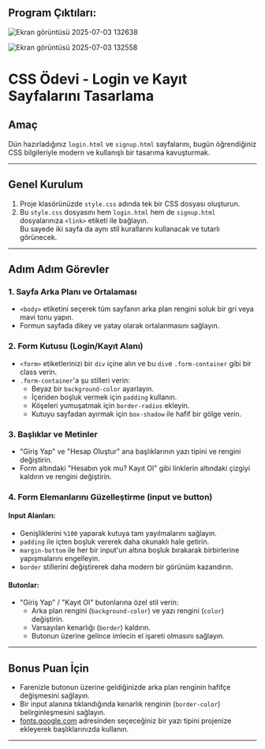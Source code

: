 ## Program Çıktıları:
![Ekran görüntüsü 2025-07-03 132638](https://github.com/user-attachments/assets/b4196f34-b993-4e8c-a131-dede219c6326)

![Ekran görüntüsü 2025-07-03 132558](https://github.com/user-attachments/assets/3f65e1fb-37b0-4422-a579-80ca9c9f52f6)



# CSS Ödevi - Login ve Kayıt Sayfalarını Tasarlama

## Amaç

Dün hazırladığınız `login.html` ve `signup.html` sayfalarını, bugün öğrendiğiniz CSS bilgileriyle modern ve kullanışlı bir tasarıma kavuşturmak.

---

## Genel Kurulum

1. Proje klasörünüzde `style.css` adında tek bir CSS dosyası oluşturun.
2. Bu `style.css` dosyasını hem `login.html` hem de `signup.html` dosyalarınıza `<link>` etiketi ile bağlayın.  
   Bu sayede iki sayfa da aynı stil kurallarını kullanacak ve tutarlı görünecek.

---

## Adım Adım Görevler

### 1. Sayfa Arka Planı ve Ortalaması

- `<body>` etiketini seçerek tüm sayfanın arka plan rengini soluk bir gri veya mavi tonu yapın.
- Formun sayfada dikey ve yatay olarak ortalanmasını sağlayın.

### 2. Form Kutusu (Login/Kayıt Alanı)

- `<form>` etiketlerinizi bir `div` içine alın ve bu `div`e `.form-container` gibi bir class verin.
- `.form-container`'a şu stilleri verin:
  - Beyaz bir `background-color` ayarlayın.
  - İçeriden boşluk vermek için `padding` kullanın.
  - Köşeleri yumuşatmak için `border-radius` ekleyin.
  - Kutuyu sayfadan ayırmak için `box-shadow` ile hafif bir gölge verin.

### 3. Başlıklar ve Metinler

- "Giriş Yap" ve "Hesap Oluştur" ana başlıklarının yazı tipini ve rengini değiştirin.
- Form altındaki "Hesabın yok mu? Kayıt Ol" gibi linklerin altındaki çizgiyi kaldırın ve rengini değiştirin.

### 4. Form Elemanlarını Güzelleştirme (input ve button)

#### Input Alanları:

- Genişliklerini `%100` yaparak kutuya tam yayılmalarını sağlayın.
- `padding` ile içten boşluk vererek daha okunaklı hale getirin.
- `margin-bottom` ile her bir input'un altına boşluk bırakarak birbirlerine yapışmalarını engelleyin.
- `border` stillerini değiştirerek daha modern bir görünüm kazandırın.

#### Butonlar:

- "Giriş Yap" / "Kayıt Ol" butonlarına özel stil verin:
  - Arka plan rengini (`background-color`) ve yazı rengini (`color`) değiştirin.
  - Varsayılan kenarlığı (`border`) kaldırın.
  - Butonun üzerine gelince imlecin el işareti olmasını sağlayın.

---

## Bonus Puan İçin

- Farenizle butonun üzerine geldiğinizde arka plan renginin hafifçe değişmesini sağlayın.
- Bir input alanına tıklandığında kenarlık renginin (`border-color`) belirginleşmesini sağlayın.
- [fonts.google.com](https://fonts.google.com) adresinden seçeceğiniz bir yazı tipini projenize ekleyerek başlıklarınızda kullanın.

---
